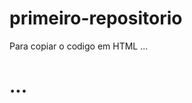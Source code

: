 # primeiro-repositorio

Para copiar o codigo em HTML 
...
<html>
  <h1><Meu primeiro HTML</h1>
    </html>
  ...
